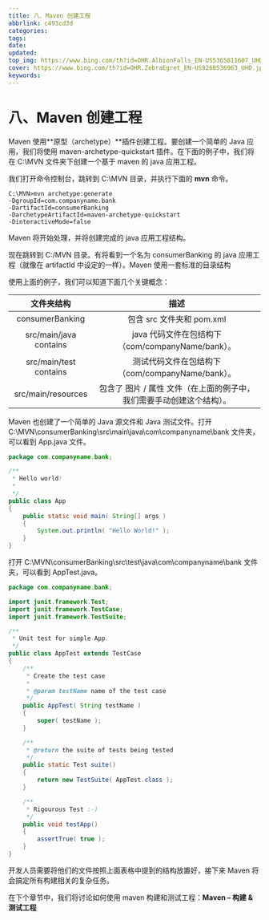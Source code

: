 ```yaml
---
title: 八、Maven 创建工程
abbrlink: c493cd3d
categories: 
tags: 
date: 
updated: 
top_img: https://www.bing.com/th?id=OHR.AlbionFalls_EN-US5365811607_UHD.jpg
cover: https://www.bing.com/th?id=OHR.ZebraEgret_EN-US9268536963_UHD.jpg
keywords: 
---
```

# 八、Maven 创建工程

Maven 使用**原型（archetype）**插件创建工程。要创建一个简单的 Java 应用，我们将使用 maven-archetype-quickstart 插件。在下面的例子中，我们将在 C:\MVN 文件夹下创建一个基于 maven 的 java 应用工程。

我们打开命令控制台，跳转到 C:\MVN 目录，并执行下面的 **mvn** 命令。

```
C:\MVN>mvn archetype:generate
-DgroupId=com.companyname.bank 
-DartifactId=consumerBanking 
-DarchetypeArtifactId=maven-archetype-quickstart 
-DinteractiveMode=false
```

Maven 将开始处理，并将创建完成的 java 应用工程结构。

现在跳转到 C:/MVN 目录。有将看到一个名为 consumerBanking 的 java 应用工程（就像在 artifactId 中设定的一样）。Maven 使用一套标准的目录结构

使用上面的例子，我们可以知道下面几个关键概念：

|       文件夹结构       |                             描述                             |
| :--------------------: | :----------------------------------------------------------: |
|    consumerBanking     |                  包含 src 文件夹和 pom.xml                   |
| src/main/java contains |      java 代码文件在包结构下（com/companyName/bank）。       |
| src/main/test contains |       测试代码文件在包结构下（com/companyName/bank）。       |
|   src/main/resources   | 包含了 图片 / 属性 文件（在上面的例子中，我们需要手动创建这个结构）。 |

Maven 也创建了一个简单的 Java 源文件和 Java 测试文件。打开 C:\MVN\consumerBanking\src\main\java\com\companyname\bank 文件夹，可以看到 App.java 文件。

```java
package com.companyname.bank;

/**
 * Hello world!
 *
 */
public class App 
{
    public static void main( String[] args )
    {
        System.out.println( "Hello World!" );
    }
}
```

打开 C:\MVN\consumerBanking\src\test\java\com\companyname\bank 文件夹，可以看到 AppTest.java。

```java
package com.companyname.bank;

import junit.framework.Test;
import junit.framework.TestCase;
import junit.framework.TestSuite;

/**
 * Unit test for simple App.
 */
public class AppTest extends TestCase 
{
    /**
     * Create the test case
     *
     * @param testName name of the test case
     */
    public AppTest( String testName )
    {
        super( testName );
    }

    /**
     * @return the suite of tests being tested
     */
    public static Test suite()
    {
        return new TestSuite( AppTest.class );
    }

    /**
     * Rigourous Test :-)
     */
    public void testApp()
    {
        assertTrue( true );
    }
}
```

开发人员需要将他们的文件按照上面表格中提到的结构放置好，接下来 Maven 将会搞定所有构建相关的复杂任务。

在下个章节中，我们将讨论如何使用 maven 构建和测试工程：**Maven – 构建 & 测试工程**